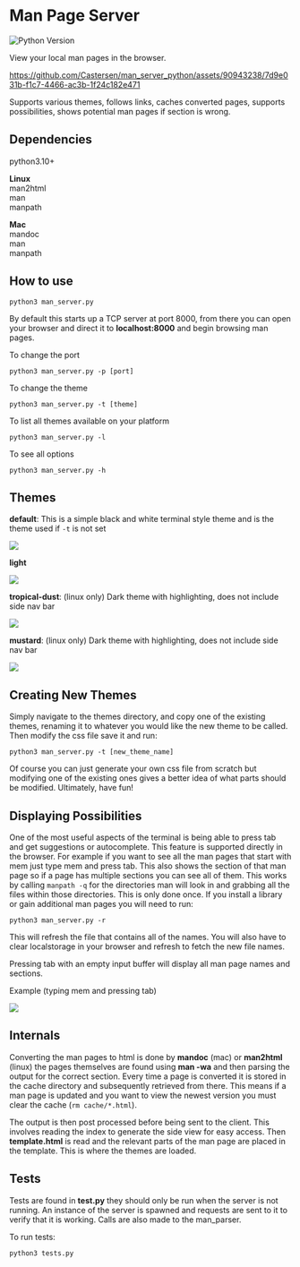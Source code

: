 # Man Page Server

![Python Version](https://img.shields.io/badge/python-3.10-brightgreen.svg)

View your local man pages in the browser.

https://github.com/Castersen/man_server_python/assets/90943238/7d9e031b-f1c7-4466-ac3b-1f24c182e471

Supports various themes, follows links, caches converted pages, supports possibilities, shows potential man pages if section is wrong.

## Dependencies 

python3.10+

<b>Linux</b>  
man2html  
man  
manpath

<b>Mac</b>  
mandoc  
man  
manpath

## How to use

`python3 man_server.py`  

By default this starts up a TCP server at port 8000,
from there you can open your browser and direct it to <b>localhost:8000</b> and begin browsing man pages.

To change the port

`python3 man_server.py -p [port]`

To change the theme

`python3 man_server.py -t [theme]`

To list all themes available on your platform

`python3 man_server.py -l`

To see all options

`python3 man_server.py -h`

## Themes

<b>default</b>: This is a simple black and white terminal style theme and is the theme used if `-t` is not set

<img src="showcase/dark-theme.png">

<b>light</b>

<img src="showcase/light-theme.png">

<b>tropical-dust</b>: (linux only) Dark theme with highlighting, does not include side nav bar

<img src="showcase/tropical-dust.png">

<b>mustard</b>: (linux only) Dark theme with highlighting, does not include side nav bar

<img src="showcase/mustard.png">

## Creating New Themes

Simply navigate to the themes directory, and copy one of the existing themes, renaming it to whatever you would like the new theme to be called. Then modify the css file save it and run:

`python3 man_server.py -t [new_theme_name]`

Of course you can just generate your own css file from scratch but modifying one of the existing ones gives a better idea of what parts should be modified. Ultimately, have fun!

## Displaying Possibilities

One of the most useful aspects of the terminal is being able to press tab and get suggestions or autocomplete. This feature is supported directly in the browser. For example if you want to see all the man pages that start with mem just type mem and press tab. This also shows the section of that man page so if a page has multiple sections you can see all of them. This works by calling `manpath -q` for the directories man will look in and grabbing all the files within those directories. This is only done once. If you install a library or gain additional man pages you will need to run:

`python3 man_server.py -r`

This will refresh the file that contains all of the names. You will also have to clear localstorage in your browser and refresh to fetch the new file names.

Pressing tab with an empty input buffer will display all man page names and sections.

Example (typing mem and pressing tab)

<image src="showcase/autocomplete.png"/>

## Internals

Converting the man pages to html is done by <b>mandoc</b> (mac) or <b>man2html</b> (linux) the pages themselves are found using <b>man -wa</b> and then parsing the output for the correct section. Every time a page is converted it is stored in the cache directory and subsequently retrieved from there. This means if a man page is updated and you want to view the newest version you must clear the cache (`rm cache/*.html`).

The output is then post processed before being sent to the client. This involves reading the index to generate the side view for easy access. Then <b>template.html</b> is read and the relevant parts of the man page are placed in the template. This is where the themes are loaded.

## Tests

Tests are found in <b>test.py</b> they should only be run when the server is not running. An instance of the server is spawned and requests are sent to it to verify that it is working. Calls are also made to the man_parser.

To run tests:

`python3 tests.py`
